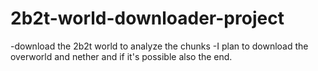 # 2b2t-world-downloader-project

-download the 2b2t world to analyze the chunks
-I plan to download the overworld and nether and if it's possible also the end.



